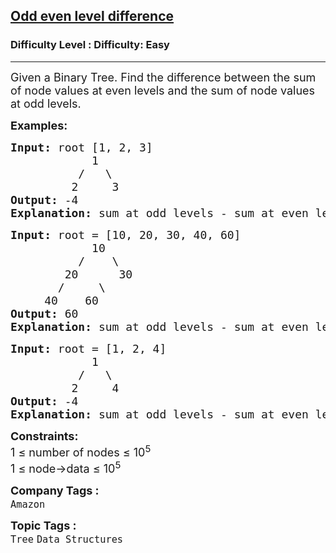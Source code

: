 <h2><a href="https://www.geeksforgeeks.org/problems/odd-even-level-difference/1?page=1&category=Tree,Binary%20Search%20Tree,DFS,BFS&sortBy=difficulty">Odd even level difference</a></h2><h3>Difficulty Level : Difficulty: Easy</h3><hr><div class="problems_problem_content__Xm_eO"><p><span style="font-size: 18px;">Given a Binary Tree. Find the difference between the sum of node values at even levels and the sum of node values at odd levels.</span></p>
<p><strong><span style="font-size: 18px;">Examples:</span></strong></p>
<pre><span style="font-size: 18px;"><strong>Input: </strong>root [1, 2, 3]
            1
          /   \
         2     3</span>
<span style="font-size: 18px;"><strong>Output:</strong> -4</span>
<span style="font-size: 18px;"><strong>Explanation: </strong>sum at odd levels - sum at even levels = (1)-(2+3) = 1-5 = -4</span>
</pre>
<pre><span style="font-size: 18px;"><strong>Input: </strong>root = [10, 20, 30, 40, 60]
            10
          /    \
        20      30
       /     \         
     40    60      </span>
<span style="font-size: 18px;"><strong>Output:</strong> 60</span>
<span style="font-size: 18px;"><strong>Explanation: </strong>sum at odd levels - sum at even levels = (10+40+60) - (20+30) = 110 - 50 = 60</span> </pre>
<pre><span style="font-size: 18px;"><strong>Input: </strong>root = [1, 2, 4]
            1
          /   \
         2     4</span>
<span style="font-size: 18px;"><strong>Output:</strong> -4</span>
<span style="font-size: 18px;"><strong>Explanation: </strong>sum at odd levels - sum at even levels = (1)-(2+4) = 1-6 = -5</span></pre>
<p><span style="font-size: 18px;"><strong>Constraints:</strong><br>1 ≤ number of nodes ≤ 10<sup>5<br></sup>1 ≤ node-&gt;data ≤ 10<sup>5</sup><sup><br></sup></span></p></div><p><span style=font-size:18px><strong>Company Tags : </strong><br><code>Amazon</code>&nbsp;<br><p><span style=font-size:18px><strong>Topic Tags : </strong><br><code>Tree</code>&nbsp;<code>Data Structures</code>&nbsp;